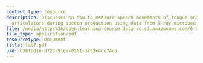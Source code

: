 ```yaml
---
content_type: resource
description: Discusses on how to measure speech movements of tongue and the other
  articulators during speech production using data from X-ray microbeam system.
file: /media/https%3A/open-learning-course-data-rc.s3.amazonaws.com/6-542j-laboratory-on-the-physiology-acoustics-and-perception-of-speech-fall-2005/b3bfbd1ed72391ea03b13f52e4cc74c5_lab7.pdf
file_type: application/pdf
resourcetype: Document
title: lab7.pdf
uid: b3bfbd1e-d723-91ea-03b1-3f52e4cc74c5
---
```

